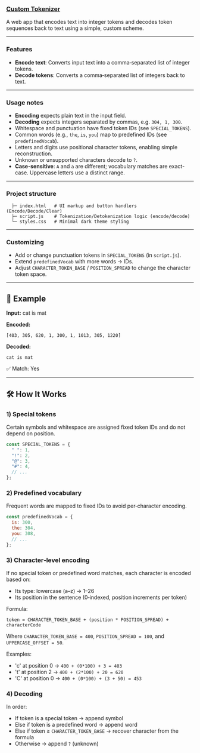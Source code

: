 ### [Custom Tokenizer](https://custom-tokenizer-chaicode.vercel.app/)

A web app that encodes text into integer tokens and decodes token sequences back to text using a simple, custom scheme.

---

### Features
- **Encode text**: Converts input text into a comma‑separated list of integer tokens.
- **Decode tokens**: Converts a comma‑separated list of integers back to text.
---


### Usage notes
- **Encoding** expects plain text in the input field.
- **Decoding** expects integers separated by commas, e.g. `304, 1, 300`.
- Whitespace and punctuation have fixed token IDs (see `SPECIAL_TOKENS`).
- Common words (e.g., `the`, `is`, `you`) map to predefined IDs (see `predefinedVocab`).
- Letters and digits use positional character tokens, enabling simple reconstruction.
- Unknown or unsupported characters decode to `?`.
- **Case-sensitive**: `A` and `a` are different; vocabulary matches are exact-case. Uppercase letters use a distinct range.

---

### Project structure
```
  ├─ index.html   # UI markup and button handlers (Encode/Decode/Clear)
  ├─ script.js    # Tokenization/Detokenization logic (encode/decode)
  └─ styles.css   # Minimal dark theme styling
```

---

### Customizing
- Add or change punctuation tokens in `SPECIAL_TOKENS` (in `script.js`).
- Extend `predefinedVocab` with more words → IDs.
- Adjust `CHARACTER_TOKEN_BASE` / `POSITION_SPREAD` to change the character token space.

---


## 🧪 Example

**Input:**
cat is mat

**Encoded:**
```text
[403, 305, 620, 1, 300, 1, 1013, 305, 1220]
```

**Decoded:**
```text
cat is mat
```

✅ Match: Yes

---

## 🛠️ How It Works

### 1) Special tokens
Certain symbols and whitespace are assigned fixed token IDs and do not depend on position.

```js
const SPECIAL_TOKENS = {
  " ": 1,
  "!": 2,
  "@": 3,
  "#": 4,
  // ...
};
```

### 2) Predefined vocabulary
Frequent words are mapped to fixed IDs to avoid per‑character encoding.

```js
const predefinedVocab = {
  is: 300,
  the: 304,
  you: 308,
  // ...
};
```

### 3) Character‑level encoding
If no special token or predefined word matches, each character is encoded based on:
- Its type: lowercase (a–z) → 1–26
- Its position in the sentence (0‑indexed, position increments per token)

Formula:
```text
token = CHARACTER_TOKEN_BASE + (position * POSITION_SPREAD) + characterCode
```
Where `CHARACTER_TOKEN_BASE = 400`, `POSITION_SPREAD = 100`, and `UPPERCASE_OFFSET = 50`.

Examples:
- 'c' at position 0 → `400 + (0*100) + 3 = 403`
- 't' at position 2 → `400 + (2*100) + 20 = 620`
- 'C' at position 0 → `400 + (0*100) + (3 + 50) = 453`

### 4) Decoding
In order:
- If token is a special token → append symbol
- Else if token is a predefined word → append word
- Else if token ≥ `CHARACTER_TOKEN_BASE` → recover character from the formula
- Otherwise → append `?` (unknown)







